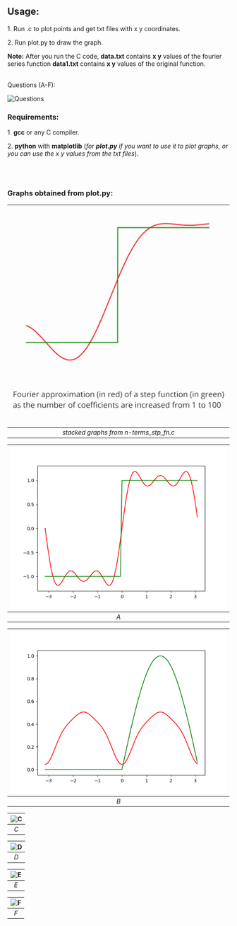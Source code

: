 
## Usage:

<p>1. Run .c to plot points and get txt files with x y coordinates.<br></p>
<p>2. Run plot.py to draw the graph.</p>
<p><b>Note:</b> After you run the C code, <b>data.txt</b> contains <b>x y</b> values of the fourier series function <b>data1.txt</b> contains <b>x y</b> values of the original function.</p>

<br>Questions (A-F):
<br>

![Questions](https://github.com/AbhinavM2000/fourier_sqwave/blob/main/qns.PNG?raw=true)



### Requirements:
<p>1. <b>gcc</b> or any C compiler.<br></p>
<p>2. <b>python</b> with <b>matplotlib</b> (<i>for <b>plot.py</b> if you want to use it to plot graphs, or you can use the x y values from the txt files</i>).</p><br>
<br>



### Graphs obtained from plot.py:

|![A1](https://github.com/AbhinavM2000/fourier_series/blob/main/graph_output/step_100.gif?raw=true )|
|:--:| 
|*stacked graphs from n-terms_stp_fn.c*|


|![A](https://github.com/AbhinavM2000/fourier_series/blob/main/graph_output/A.png?raw=true )|
|:--:| 
|*A*|

|![B](https://github.com/AbhinavM2000/fourier_series/blob/main/graph_output/B.png?raw=true )|
|:--:| 
|*B*|

|![C](https://github.com/AbhinavM2000/fourier_sqwave/blob/main/graph_output/C.png?raw=true )|
|:--:| 
|*C*|

|![D](https://github.com/AbhinavM2000/fourier_sqwave/blob/main/graph_output/D.png?raw=true )|
|:--:| 
|*D*|

|![E](https://github.com/AbhinavM2000/fourier_sqwave/blob/main/graph_output/E.png?raw=true )|
|:--:| 
|*E*|

|![F](https://github.com/AbhinavM2000/fourier_sqwave/blob/main/graph_output/F.png?raw=true )|
|:--:| 
|*F*|
